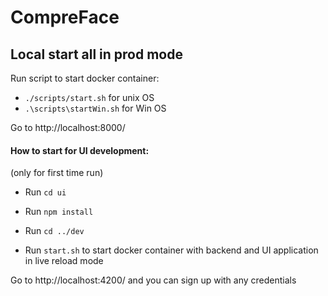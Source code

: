 # CompreFace

## Local start all in prod mode

Run script to start docker container:

- `./scripts/start.sh` for unix OS
- `.\scripts\startWin.sh` for Win OS

Go to http://localhost:8000/

#### How to start for UI development:

(only for first time run)

- Run `cd ui`
- Run `npm install`

- Run `cd ../dev`
- Run `start.sh` to start docker container with backend and UI application in live reload mode

Go to http://localhost:4200/ and you can sign up with any credentials
